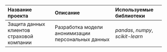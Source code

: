 | Название проекта | Описание | Используемые библиотеки | 
| :---------------------- | :---------------------- | :---------------------- |
| Защита данных клиентов страховой компании | Разработка модели анонимизации персональных данных | *pandas*, *numpy*, *scikit-learn* |
